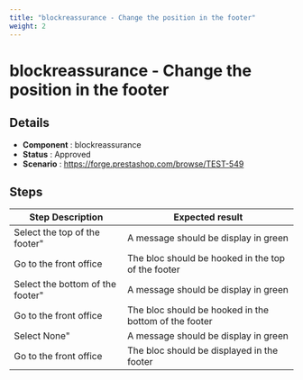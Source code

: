 ```yaml
---
title: "blockreassurance - Change the position in the footer"
weight: 2
---
```


# blockreassurance - Change the position in the footer
## Details
* **Component** : blockreassurance
* **Status** : Approved
* **Scenario** : https://forge.prestashop.com/browse/TEST-549

## Steps
| Step Description | Expected result |
| ----- | ----- |
| Select the top of the footer" | A message should be display in green |
| Go to the front office | The bloc should be hooked in the top of the footer |
| Select the bottom of the footer" | A message should be display in green |
| Go to the front office | The bloc should be hooked in the bottom of the footer |
| Select None" | A message should be display in green |
| Go to the front office | The bloc should be displayed in the footer |
